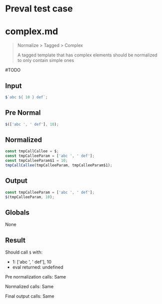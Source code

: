 # Preval test case

# complex.md

> Normalize > Tagged > Complex
>
> A tagged template that has complex elements should be normalized to only contain simple ones

#TODO

## Input

`````js filename=intro
$`abc ${ 10 } def`;
`````

## Pre Normal

`````js filename=intro
$(['abc ', ' def'], 10);
`````

## Normalized

`````js filename=intro
const tmpCallCallee = $;
const tmpCalleeParam = ['abc ', ' def'];
const tmpCalleeParam$1 = 10;
tmpCallCallee(tmpCalleeParam, tmpCalleeParam$1);
`````

## Output

`````js filename=intro
const tmpCalleeParam = ['abc ', ' def'];
$(tmpCalleeParam, 10);
`````

## Globals

None

## Result

Should call `$` with:
 - 1: ['abc ', ' def'], 10
 - eval returned: undefined

Pre normalization calls: Same

Normalized calls: Same

Final output calls: Same
